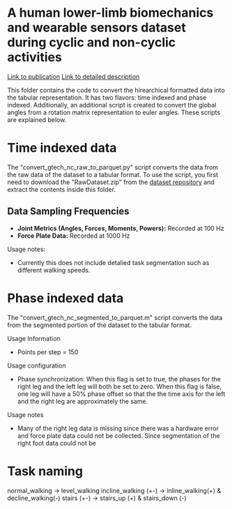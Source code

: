 # A human lower-limb biomechanics and wearable sensors dataset during cyclic and non-cyclic activities

[Link to publication](https://springernature.figshare.com/collections/_/5175254)
[Link to detailed description](https://springernature.figshare.com/ndownloader/files/28998039)

This folder contains the code to convert the hirearchical formatted data into the tabular representation. It has two flavors: time indexed and phase indexed. Additionally, an additional script is created to convert the global angles from a rotation matrix representation to euler angles. These scripts are explained below. 


# Time indexed data

The "convert_gtech_nc_raw_to_parquet.py" script converts the data from the raw data of the dataset to a tabular format. To use the script, you first need to download the "RawDataset.zip" from the [dataset repository](https://repository.gatech.edu/entities/publication/20860ffb-71fd-4049-a033-cd0ff308339e) and extract the contents inside this folder. 


## Data Sampling Frequencies

- **Joint Metrics (Angles, Forces, Moments, Powers):** Recorded at 100 Hz
- **Force Plate Data:** Recorded at 1000 Hz


Usage notes:
* Currently this does not include detalied task segmentation such as different walking speeds. 

# Phase indexed data

The "convert_gtech_nc_segmented_to_parquet.m" script converts the data from the segmented portion of the dataset to the tabular format.

Usage Information
* Points per step = 150

Usage configuration
* Phase synchronization: When this flag is set to true, the phases for the right leg and the left leg will both be set to zero. When this flag is false, one leg will have a 50% phase offset so that the the time axis for the left and the right leg are approximately the same.

Usage notes
* Many of the right leg data is missing since there was a hardware error and force plate data could not be collected. Since segmentation of the right foot data could not be

# Task naming

normal_walking -> level_walking
incline_walking (+-) -> inline_walking(+) & decline_walking(-)
stairs (+-) -> stairs_up (+) & stairs_down (-)
